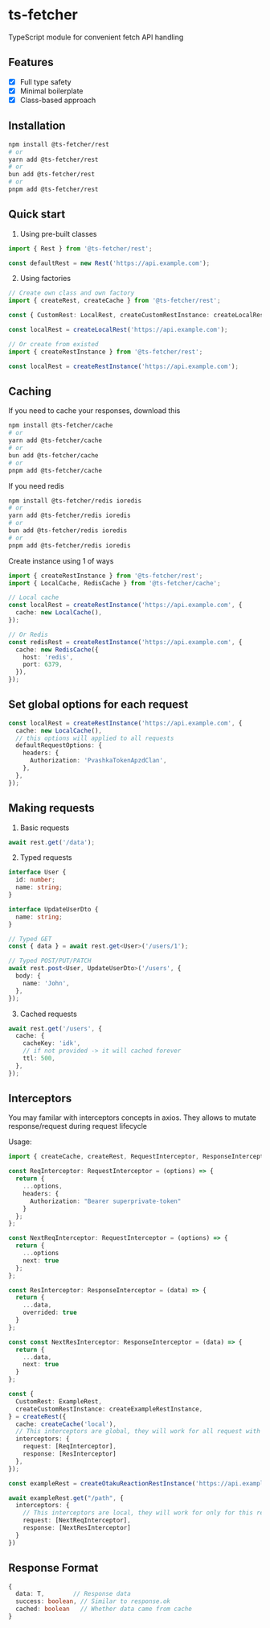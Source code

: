 # ts-fetcher

TypeScript module for convenient fetch API handling

## Features

- [x] Full type safety
- [x] Minimal boilerplate
- [x] Class-based approach

## Installation

```bash
npm install @ts-fetcher/rest
# or
yarn add @ts-fetcher/rest
# or
bun add @ts-fetcher/rest
# or
pnpm add @ts-fetcher/rest
```

## Quick start

1. Using pre-built classes <br>

```ts
import { Rest } from '@ts-fetcher/rest';

const defaultRest = new Rest('https://api.example.com');
```

2. Using factories

```ts
// Create own class and own factory
import { createRest, createCache } from '@ts-fetcher/rest';

const { CustomRest: LocalRest, createCustomRestInstance: createLocalRest } = createRest();

const localRest = createLocalRest('https://api.example.com');

// Or create from existed
import { createRestInstance } from '@ts-fetcher/rest';

const localRest = createRestInstance('https://api.example.com');
```

## Caching

If you need to cache your responses, download this

```bash
npm install @ts-fetcher/cache
# or
yarn add @ts-fetcher/cache
# or
bun add @ts-fetcher/cache
# or
pnpm add @ts-fetcher/cache
```

If you need redis

```bash
npm install @ts-fetcher/redis ioredis
# or
yarn add @ts-fetcher/redis ioredis
# or
bun add @ts-fetcher/redis ioredis
# or
pnpm add @ts-fetcher/redis ioredis
```

Create instance using 1 of ways

```ts
import { createRestInstance } from '@ts-fetcher/rest';
import { LocalCache, RedisCache } from '@ts-fetcher/cache';

// Local cache
const localRest = createRestInstance('https://api.example.com', {
  cache: new LocalCache(),
});

// Or Redis
const redisRest = createRestInstance('https://api.example.com', {
  cache: new RedisCache({
    host: 'redis',
    port: 6379,
  }),
});
```

## Set global options for each request

```ts
const localRest = createRestInstance('https://api.example.com', {
  cache: new LocalCache(),
  // this options will applied to all requests
  defaultRequestOptions: {
    headers: {
      Authorization: 'PvashkaTokenApzdClan',
    },
  },
});
```

## Making requests

1. Basic requests <br>

```ts
await rest.get('/data');
```

2. Typed requests <br>

```ts
interface User {
  id: number;
  name: string;
}

interface UpdateUserDto {
  name: string;
}

// Typed GET
const { data } = await rest.get<User>('/users/1');

// Typed POST/PUT/PATCH
await rest.post<User, UpdateUserDto>('/users', {
  body: {
    name: 'John',
  },
});
```

3. Cached requests

```ts
await rest.get('/users', {
  cache: {
    cacheKey: 'idk',
    // if not provided -> it will cached forever
    ttl: 500,
  },
});
```

## Interceptors

You may familar with interceptors concepts in axios. They allows to mutate response/request during request lifecycle <br>

Usage:

```ts
import { createCache, createRest, RequestInterceptor, ResponseInterceptor } from '@ts-fetcher/rest';

const ReqInterceptor: RequestInterceptor = (options) => {
  return {
    ...options,
    headers: {
      Authorization: "Bearer superprivate-token"
    }
  };
};

const NextReqInterceptor: RequestInterceptor = (options) => {
  return {
    ...options
    next: true
  };
};

const ResInterceptor: ResponseInterceptor = (data) => {
  return {
    ...data,
    overrided: true
  }
};

const const NextResInterceptor: ResponseInterceptor = (data) => {
  return {
    ...data,
    next: true
  }
};

const {
  CustomRest: ExampleRest,
  createCustomRestInstance: createExampleRestInstance,
} = createRest({
  cache: createCache('local'),
  // This interceptors are global, they will work for all request with this rest
  interceptors: {
    request: [ReqInterceptor],
    response: [ResInterceptor]
  },
});

const exampleRest = createOtakuReactionRestInstance('https://api.example.com');

await exampleRest.get("/path", {
  interceptors: {
    // This interceptors are local, they will work for only for this request
    request: [NextReqInterceptor],
    response: [NextResInterceptor]
  }
})
```

## Response Format

```ts
{
  data: T,        // Response data
  success: boolean, // Similar to response.ok
  cached: boolean   // Whether data came from cache
}
```

